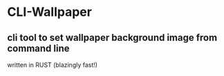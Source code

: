 #  CLI-Wallpaper

## cli tool to set wallpaper background image from command line

written in RUST (blazingly fast!)
